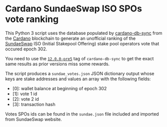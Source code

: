 # Cardano SundaeSwap ISO SPOs vote ranking

This Python 3 script uses the database populated by [cardano-db-sync](https://github.com/input-output-hk/cardano-db-sync) from the [Cardano](https://cardano.org/) blockchain to generate an unofficial ranking of the [SundaeSwap](https://sundaeswap.finance) ISO (Initial Stakepool Offering) stake pool operators vote that occured epoch 302.

You need to use the [`12.0.0-pre5`](https://github.com/input-output-hk/cardano-db-sync/releases/tag/12.0.0-pre5) tag of `cardano-db-sync` to get the exact same results as prior versions miss some rewards.

The script produces a `sundae_votes.json` JSON dictionary output whose keys are stake addresses and values an array with the following fields:
* [0]: wallet balance at beginning of epoch 302
* [1]: vote 1 id
* [2]: vote 2 id
* [3]: transaction hash

Votes SPOs ids can be found in the `sundae.json` file included and imported from SundaeSwap website.

